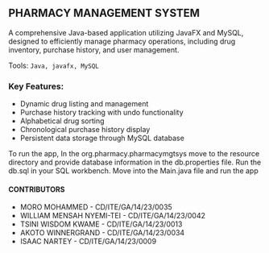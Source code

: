 ## PHARMACY MANAGEMENT SYSTEM
A comprehensive Java-based application utilizing JavaFX and MySQL, designed to efficiently manage pharmacy operations, 
including drug inventory, purchase history, and user management.

Tools: `Java, javafx, MySQL`

### Key Features:
- Dynamic drug listing and management
- Purchase history tracking with undo functionality
- Alphabetical drug sorting
- Chronological purchase history display
- Persistent data storage through MySQL database
  
To run the app, In the org.pharmacy.pharmacymgtsys move to the resource directory and 
provide database information in the db.properties file. Run the db.sql in your SQL 
workbench. Move into the Main.java file and run the app

#### CONTRIBUTORS
- MORO MOHAMMED -  CD/ITE/GA/14/23/0035
- WILLIAM MENSAH NYEMI-TEI - CD/ITE/GA/14/23/0042
- TSINI WISDOM KWAME - CD/ITE/GA/14/23/0013
- AKOTO WINNERGRAND - CD/ITE/GA/14/23/0034
- ISAAC NARTEY - CD/ITE/GA/14/23/0009

